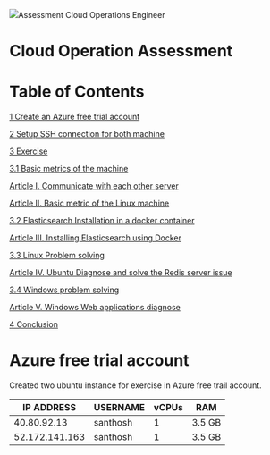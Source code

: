 ![](RackMultipart20210211-4-vgkqvu_html_d336b6b08ffd417d.gif)Assessment Cloud Operations Engineer

#
#       <t> Cloud Operation Assessment </t>

#

# **Table of Contents**

[1 Create an Azure free trial account ](#_Toc63936388)

[2 Setup SSH connection for both machine ](#_Toc63936389)

[3 Exercise ](#_Toc63936390)

[3.1 Basic metrics of the machine ](#_Toc63936391)

[Article I. Communicate with each other server ](#_Toc63936392)

[Article II. Basic metric of the Linux machine ](#_Toc63936393)

[3.2 Elasticsearch Installation in a docker container ](#_Toc63936394)

[Article III. Installing Elasticsearch using Docker ](#_Toc63936395)

[3.3 Linux Problem solving ](#_Toc63936396)

[Article IV. Ubuntu Diagnose and solve the Redis server issue ](#_Toc63936397)

[3.4 Windows problem solving ](#_Toc63936398)

[Article V. Windows Web applications diagnose ](#_Toc63936399)

[4 Conclusion ](#_Toc63936400)


# Azure free trial account

Created two ubuntu instance for exercise in Azure free trail account.

| IP ADDRESS | USERNAME | vCPUs | RAM |
| --- | --- | --- | --- |
| 40.80.92.13 | santhosh | 1 | 3.5 GB |
| 52.172.141.163 | santhosh | 1 | 3.5 GB |



